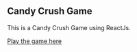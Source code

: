 ## Candy Crush Game

This is a Candy Crush Game using ReactJs.

[Play the game here](https://MehulBawadia.github.io/react-candy-crush/)

